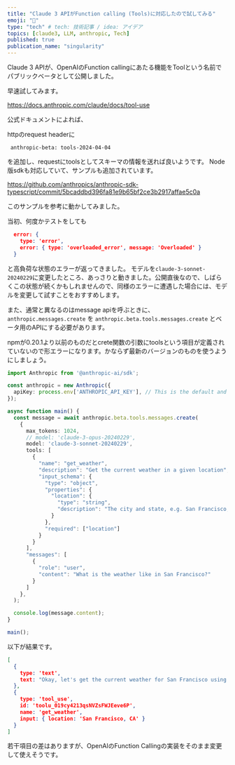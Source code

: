 ```yaml
---
title: "Claude 3 APIがFunction calling (Tools)に対応したので試してみる"
emoji: "🤖"
type: "tech" # tech: 技術記事 / idea: アイデア
topics: [claude3, LLM, anthropic, Tech]
published: true
publication_name: "singularity"
---
```


Claude 3 APIが、OpenAIのFunction callingにあたる機能をToolという名前でパブリックベータとして公開しました。

早速試してみます。

https://docs.anthropic.com/claude/docs/tool-use

公式ドキュメントによれば、

httpのrequest headerに

```
 anthropic-beta: tools-2024-04-04
```

を追加し、requestにtoolsとしてスキーマの情報を送れば良いようです。
Node版sdkも対応していて、サンプルも追加されています。

https://github.com/anthropics/anthropic-sdk-typescript/commit/5bcaddbd396fa81e9b65bf2ce3b2917affae5c0a

このサンプルを参考に動かしてみました。

当初、何度かテストをしても
```json
  error: {
    type: 'error',
    error: { type: 'overloaded_error', message: 'Overloaded' }
  }
```

と高負荷な状態のエラーが返ってきました。
モデルを`claude-3-sonnet-20240229`に変更したところ、あっさりと動きました。公開直後なので、しばらくこの状態が続くかもしれませんので、同様のエラーに遭遇した場合には、モデルを変更して試すことをおすすめします。

また、通常と異なるのはmessage apiを呼ぶときに、`anthropic.messages.create` を `anthropic.beta.tools.messages.create` とベータ用のAPIにする必要があります。

npmが0.20.1より以前のものだとcrete関数の引数にtoolsという項目が定義されていないので形エラーになります。かならず最新のバージョンのものを使うようにしましょう。

```typescript
import Anthropic from '@anthropic-ai/sdk';

const anthropic = new Anthropic({
  apiKey: process.env['ANTHROPIC_API_KEY'], // This is the default and can be omitted
});

async function main() {
  const message = await anthropic.beta.tools.messages.create(
    {
      max_tokens: 1024,
      // model: 'claude-3-opus-20240229',
      model: 'claude-3-sonnet-20240229',
      tools: [
        {
          "name": "get_weather",
          "description": "Get the current weather in a given location",
          "input_schema": {
            "type": "object",
            "properties": {
              "location": {
                "type": "string",
                "description": "The city and state, e.g. San Francisco, CA"
              }
            },
            "required": ["location"]
          }
        }
      ],
      "messages": [
        {
          "role": "user",
          "content": "What is the weather like in San Francisco?"
        }
      ]
    },
  );

  console.log(message.content);
}

main();
```

以下が結果です。

```json
[
  {
    type: 'text',
    text: "Okay, let's get the current weather for San Francisco using the provided tool:"
  },
  {
    type: 'tool_use',
    id: 'toolu_019cy4213qsNVZsFWJEeve6P',
    name: 'get_weather',
    input: { location: 'San Francisco, CA' }
  }
]
```

若干項目の差はありますが、OpenAIのFunction Callingの実装をそのまま変更して使えそうです。